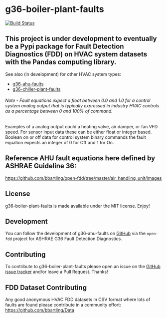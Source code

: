 # g36-boiler-plant-faults

[![Build Status](https://app.travis-ci.com/bbartling/g36-ahu-faults.svg?branch=develop)](https://app.travis-ci.com/bbartling/g36-boiler-plant-faults)

## This project is under development to eventually be a Pypi package for Fault Detection Diagnostics (FDD) on HVAC system datasets with the Pandas computing library. 
See also (in development) for other HVAC system types:
* [g36-ahu-faults](https://github.com/bbartling/g36-ahu-faults)
* [g36-chiller-plant-faults](https://github.com/bbartling/g36-chiller-plant-faults)

###### Note - Fault equations expect a float between 0.0 and 1.0 for a control system analog output that is typically expressed in industry HVAC controls as a percentage between 0 and 100% of command. 
Examples of a analog output could a heating valve, air damper, or fan VFD speed. For sensor input data these can be either float or integer based. Boolean on or off data for control system 
binary commands the fault equation expects an integer of 0 for Off and 1 for On.

## Reference AHU fault equations here defined by ASHRAE Guideline 36:
https://github.com/bbartling/open-fdd/tree/master/air_handling_unit/images


## License
g36-boiler-plant-faults is made available under the MIT license. Enjoy! 

## Development
You can follow the development of g36-ahu-faults on [GitHub](https://github.com/bbartling/open-fdd) via the `open-fdd` project for ASHRAE G36 Fault Detection Diagnostics.

## Contributing
To contribute to g36-boiler-plant-faults please open an issue on the [GitHub issue tracker](https://github.com/bbartling/g36-boiler-plant-faults/issues) and/or leave a Pull Request. Thanks!

## FDD Dataset Contributing
Any good anonymous HVAC FDD datasets in CSV format where lots of faults are found please contribute in a community effort:
https://github.com/bbartling/Data